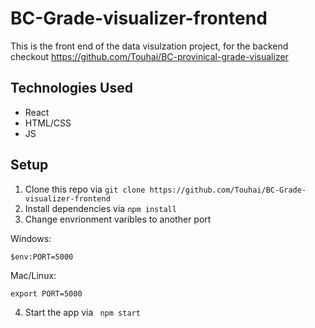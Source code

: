 # BC-Grade-visualizer-frontend


This is the front end of the data visulzation project, for the backend checkout https://github.com/Touhai/BC-provinical-grade-visualizer

## Technologies Used

* React 
* HTML/CSS
* JS

## Setup

1. Clone this repo via ``` git clone https://github.com/Touhai/BC-Grade-visualizer-frontend ```
2. Install dependencies via ```npm install```
3. Change envrionment varibles to another port

Windows:

```$env:PORT=5000```

Mac/Linux:

```export PORT=5000```

4. Start the app via ``` npm start```
